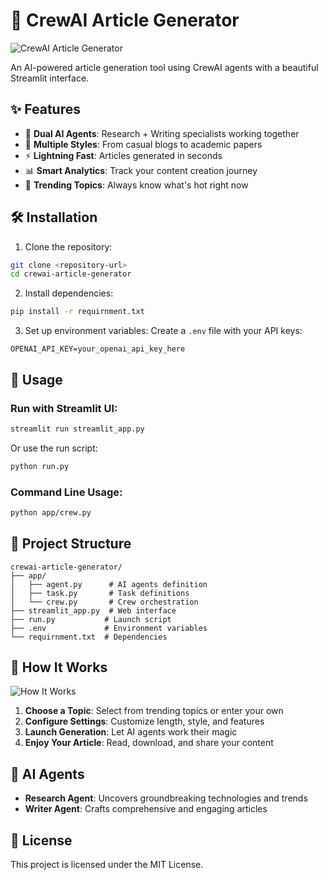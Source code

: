 # 🚀 CrewAI Article Generator

![CrewAI Article Generator](https://via.placeholder.com/800x400/4a90e2/ffffff?text=🚀+CrewAI+Article+Generator)

An AI-powered article generation tool using CrewAI agents with a beautiful Streamlit interface.

## ✨ Features

- 🤖 **Dual AI Agents**: Research + Writing specialists working together
- 🎨 **Multiple Styles**: From casual blogs to academic papers
- ⚡ **Lightning Fast**: Articles generated in seconds
- 📊 **Smart Analytics**: Track your content creation journey
- 🔄 **Trending Topics**: Always know what's hot right now

## 🛠️ Installation

1. Clone the repository:
```bash
git clone <repository-url>
cd crewai-article-generator
```

2. Install dependencies:
```bash
pip install -r requirnment.txt
```

3. Set up environment variables:
Create a `.env` file with your API keys:
```
OPENAI_API_KEY=your_openai_api_key_here
```

## 🚀 Usage

### Run with Streamlit UI:
```bash
streamlit run streamlit_app.py
```

Or use the run script:
```bash
python run.py
```

### Command Line Usage:
```bash
python app/crew.py
```

## 📁 Project Structure

```
crewai-article-generator/
├── app/
│   ├── agent.py      # AI agents definition
│   ├── task.py       # Task definitions
│   └── crew.py       # Crew orchestration
├── streamlit_app.py  # Web interface
├── run.py           # Launch script
├── .env             # Environment variables
└── requirnment.txt  # Dependencies
```

## 🎯 How It Works

![How It Works](https://via.placeholder.com/600x300/007acc/ffffff?text=AI+Agents+Working+Together)

1. **Choose a Topic**: Select from trending topics or enter your own
2. **Configure Settings**: Customize length, style, and features
3. **Launch Generation**: Let AI agents work their magic
4. **Enjoy Your Article**: Read, download, and share your content

## 🤖 AI Agents

- **Research Agent**: Uncovers groundbreaking technologies and trends
- **Writer Agent**: Crafts comprehensive and engaging articles

## 📝 License

This project is licensed under the MIT License.